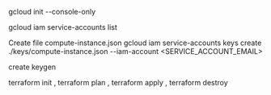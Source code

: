 
gcloud init --console-only


gcloud iam service-accounts list


Create file compute-instance.json
gcloud iam service-accounts keys create ./keys/compute-instance.json --iam-account <SERVICE_ACCOUNT_EMAIL>

create keygen

terraform init , terraform plan , terraform apply , terraform destroy